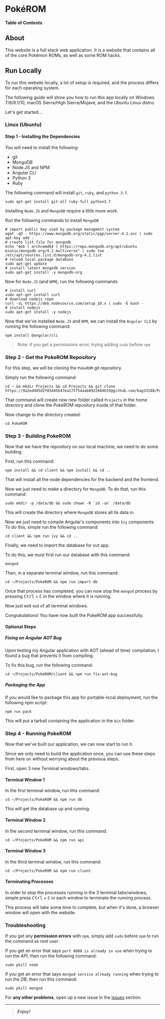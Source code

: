 [comment]: # 'Begin README.md'

# Pok&eacute;ROM

**Table of Contents**

## About

This website is a full stack web application. It is a website that contains all of the core Pok&eacute;mon ROMs, 
as well as some ROM hacks.

## Run Locally

To run this website locally, a lot of setup is required, and the process differs for each operating system.

The following guide will show you how to run this app locally on Windows 7/8/8.1/10, macOS Sierra/High Sierra/Mojave, 
and the Ubuntu Linux distro.

Let's get started...

### Linux (Ubuntu)

#### Step 1 - Installing the Dependencies

You will need to install the following:

* git
* MongoDB
* Node.JS and NPM
* Angular CLI
* Python 3
* Ruby

The following command will install `git`, `ruby`, and `python 3.7`.

```shell script
sudo apt-get install git-all ruby-full python3.7
```

Installing `Node.JS` and `MongoDB` require a little more work.

Run the following commands to install `MongoDB`

```shell script
# import public key used by package managment system
wget -qO - https://www.mongodb.org/static/pgp/server-4.2.asc | sudo apt-key add -
# create list file for mongodb
echo "deb [ arch=amd64 ] https://repo.mongodb.org/apt/ubuntu bionic/mongodb-org/4.2 multiverse" | sudo tee /etc/apt/sources.list.d/mongodb-org-4.2.list
# reload local package database
sudo apt-get update
# install latest mongodb version
sudo apt-get install -y mongodb-org
```

Now for `Node.JS` (and `NPM`), run the following commands

```shell script
# install curl
sudo apt-get install curl
# download nodejs repo
curl -sL https://deb.nodesource.com/setup_10.x | sudo -E bash -
# install nodejs
sudo apt-get install -y nodejs
```

Now that we've installed `Node.JS` and `NPM`, we can install the `Angular CLI` by running the following command:
```shell script
npm install @angular/cli
```

> Note: if you get a permissions error, trying adding `sudo` before `npm`

### Step 2 - Get the PokeROM Repository

For this step, we will be cloning the `PokeROM` git repository.

Simply run the following command:

```shell script
cd ~ && mkdir Projects && cd Projects && git clone https://9a2ed485d2f05445b47ea175754aab8922684635@github.com/bag33188/PokeROM.git
```

That command will create new new folder called `Projects` in the home directory and clone the PokeROM
repository inside of that folder.

Now change to the directory created:

```shell script
cd PokeROM
```

### Step 3 - Building PokeROM

Now that we have the repository on our local machine, we need to do some building.

First, run this command: 

```shell script
npm install && cd client && npm install && cd ..
```

That will install all the node dependencies for the backend and the frontend.

Now we just need to make a directory for `MongoDB`. To do that, run this command:

```shell script
sudo mkdir -p /data/db && sudo chown -R `id -un` /data/db
```

This will create the directory where `MongoDB` stores all its data in.

Now we just need to compile Angular's components into `Ivy` components. To do this, simple run the following command:

```shell script
cd client && npm run ivy && cd ..
```

Finally, we need to import the database for out app.

To do this, we must first run our database with this command: 

```shell script
mongod
```

Then, in a separate terminal window, run this command:

```shell script
cd ~/Projects/PokeROM && npm run import-db
```

Once that process has completed, you can now stop the `mongod` process by pressing <kbd>Ctrl</kbd> + <kbd>C</kbd>
in the window where it is running.

Now just exit out of all terminal windows.

Congratulations! You have now built the PokeROM app successfully.

#### Optional Steps

##### Fixing an Angular AOT Bug

Upon testing my Angular application with AOT (ahead of time) compilation, I found a bug that prevents it from 
compiling. 

To fix this bug, run the following command:

```shell script
cd ~/Projects/PokeROM/client && npm run fix-aot-bug
```

##### Packaging the App

If you would like to package this app for portable-local deployment, run the following npm script:

```shell script
npm run pack
```

This will put a tarball containing the application in the `bin` folder.

### Step 4 - Running PokeROM

Now that we've built our application, we can now start to run it.

Since we only need to build the application once, you can use these steps from here on without worrying about the 
previous steps.

First, open 3 new Terminal windows/tabs.

#### Terminal Window 1

In the first terminal window, run this command:

```shell script
cd ~/Projects/PokeROM && npm run db
```

This will get the database up and running.

#### Terminal Window 2

In the second terminal window, run this command:

```shell script
cd ~/Projects/PokeROM && npm run api
```

#### Terminal Window 3 

In the third terminal window, run this command:

```shell script
cd ~/Projects/PokeROM && npm run client
```

#### Terminating Processes

In order to stop the processes running in the 3 terminal tabs/windows, simple press <kbd>Ctrl</kbd> + <kbd>C</kbd> 
in each window to terminate the running process.

This process will take some time to complete, but when it's done, a browser window will open with the website.

### Troubleshooting

If you get any **permission errors** with `npm`, simply add `sudo` before `npm` to run the command as _root user_.

If you get an error that says `port 8080 is already in use` when trying to run the _API_, then run the following command:

```shell script
sudo pkill node
``` 

If you get an error that says `mongod service already running` when trying to run the _DB_, then run this command:

```shell script
sudo pkill mongod
```

For **any other problems**, open up a new issue in the [issues](https://github.com/bag33188/PokeROM/issues) section.

[source-code-pro-fonts-download]: <https://onedrive.live.com/download?cid=093DC4D54812866B&resid=93DC4D54812866B%21106790&authkey=AGxEetnlDbFwcBA> 'Source Code Pro Fonts Download (Direct Download)'

---

> _**Enjoy!**_

[comment]: # 'End README.md'
